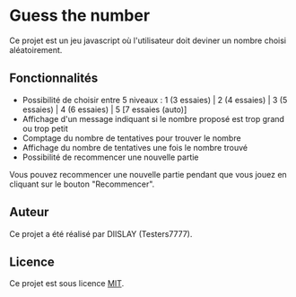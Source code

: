 # Guess the number

Ce projet est un jeu javascript où l'utilisateur doit deviner un nombre choisi aléatoirement.

## Fonctionnalités

- Possibilité de choisir entre 5 niveaux : 1 (3 essaies) | 2 (4 essaies) | 3 (5 essaies) | 4 (6 essaies) | 5 [7 essaies (auto)]
- Affichage d'un message indiquant si le nombre proposé est trop grand ou trop petit
- Comptage du nombre de tentatives pour trouver le nombre
- Affichage du nombre de tentatives une fois le nombre trouvé
- Possibilité de recommencer une nouvelle partie

Vous pouvez recommencer une nouvelle partie pendant que vous jouez en cliquant sur le bouton "Recommencer".

## Auteur

Ce projet a été réalisé par DIISLAY (Testers7777).

## Licence

Ce projet est sous licence [MIT](https://choosealicense.com/licenses/mit/).
